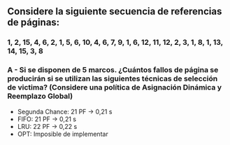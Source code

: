 ## Considere la siguiente secuencia de referencias de páginas: 

### 1, 2, 15, 4, 6, 2, 1, 5, 6, 10, 4, 6, 7, 9, 1, 6, 12, 11, 12, 2, 3, 1, 8, 1, 13, 14, 15, 3, 8 

### A - Si se disponen de 5 marcos. ¿Cuántos fallos de página se producirán si se utilizan las siguientes técnicas de selección de victima?  (Considere una política de Asignación Dinámica y Reemplazo Global) 

- Segunda Chance: 21 PF → 0,21 s
- FIFO: 21 PF → 0,21 s
- LRU: 22 PF → 0,22 s
- OPT: Imposible de implementar